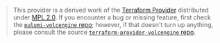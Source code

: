 > This provider is a derived work of the [Terraform Provider](https://github.com/terraform-providers/terraform-provider-volcengine)
> distributed under [MPL 2.0](https://www.mozilla.org/en-US/MPL/2.0/). If you encounter a bug or missing feature,
> first check the [`pulumi-volcengine` repo](https://github.com/pulumi/pulumi-xyz/issues); however, if that doesn't turn up anything,
> please consult the source [`terraform-provider-volcengine` repo](https://github.com/terraform-providers/terraform-provider-volcengine/issues).
